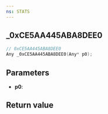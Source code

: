 ```yaml
---
ns: STATS
---
```

## _0xCE5AA445ABA8DEE0

```c
// 0xCE5AA445ABA8DEE0
Any _0xCE5AA445ABA8DEE0(Any* p0);
```


## Parameters
* **p0**: 

## Return value
